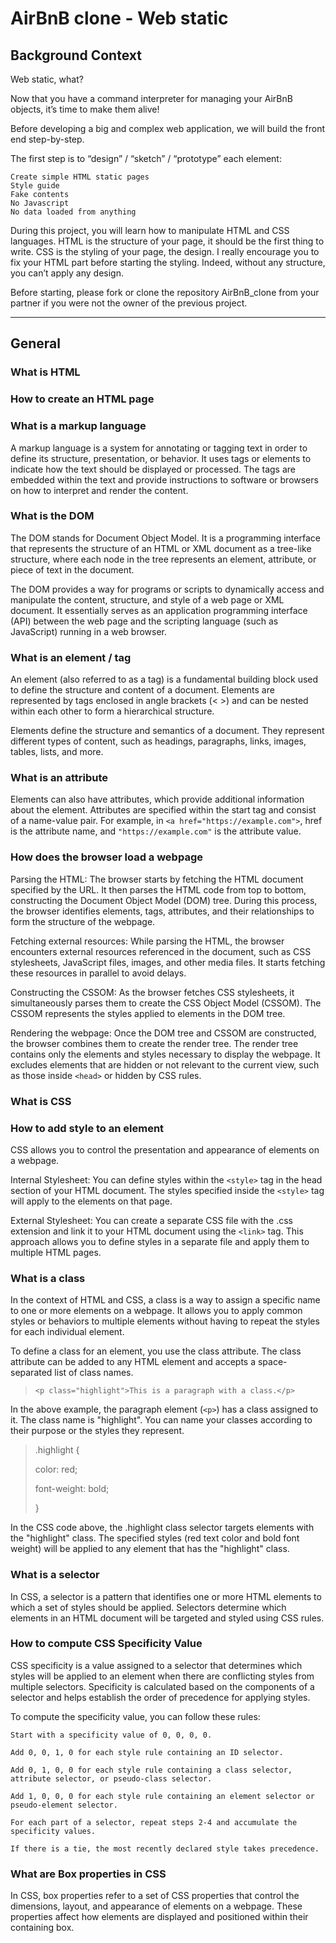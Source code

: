 
# AirBnB clone - Web static

## Background Context
Web static, what?

Now that you have a command interpreter for managing your AirBnB objects, it’s time to make them alive!

Before developing a big and complex web application, we will build the front end step-by-step.

The first step is to “design” / “sketch” / “prototype” each element:

    Create simple HTML static pages
    Style guide
    Fake contents
    No Javascript
    No data loaded from anything

During this project, you will learn how to manipulate HTML and CSS languages. HTML is the structure of your page, it should be the first thing to write. CSS is the styling of your page, the design. I really encourage you to fix your HTML part before starting the styling. Indeed, without any structure, you can’t apply any design.

Before starting, please fork or clone the repository AirBnB_clone from your partner if you were not the owner of the previous project.

***
## General

### What is HTML

### How to create an HTML page

### What is a markup language
A markup language is a system for annotating or tagging text in order to define its structure, presentation, or behavior. It uses tags or elements to indicate how the text should be displayed or processed. The tags are embedded within the text and provide instructions to software or browsers on how to interpret and render the content.

### What is the DOM
The DOM stands for Document Object Model. It is a programming interface that represents the structure of an HTML or XML document as a tree-like structure, where each node in the tree represents an element, attribute, or piece of text in the document.

The DOM provides a way for programs or scripts to dynamically access and manipulate the content, structure, and style of a web page or XML document. It essentially serves as an application programming interface (API) between the web page and the scripting language (such as JavaScript) running in a web browser.

### What is an element / tag
An element (also referred to as a tag) is a fundamental building block used to define the structure and content of a document. Elements are represented by tags enclosed in angle brackets (< >) and can be nested within each other to form a hierarchical structure.

Elements define the structure and semantics of a document. They represent different types of content, such as headings, paragraphs, links, images, tables, lists, and more.

### What is an attribute
Elements can also have attributes, which provide additional information about the element. Attributes are specified within the start tag and consist of a name-value pair. For example, in `<a href="https://example.com">`, href is the attribute name, and `"https://example.com"` is the attribute value.

### How does the browser load a webpage
Parsing the HTML: The browser starts by fetching the HTML document specified by the URL. It then parses the HTML code from top to bottom, constructing the Document Object Model (DOM) tree. During this process, the browser identifies elements, tags, attributes, and their relationships to form the structure of the webpage.

Fetching external resources: While parsing the HTML, the browser encounters external resources referenced in the document, such as CSS stylesheets, JavaScript files, images, and other media files. It starts fetching these resources in parallel to avoid delays.

Constructing the CSSOM: As the browser fetches CSS stylesheets, it simultaneously parses them to create the CSS Object Model (CSSOM). The CSSOM represents the styles applied to elements in the DOM tree.

Rendering the webpage: Once the DOM tree and CSSOM are constructed, the browser combines them to create the render tree. The render tree contains only the elements and styles necessary to display the webpage. It excludes elements that are hidden or not relevant to the current view, such as those inside `<head>` or hidden by CSS rules.

### What is CSS
### How to add style to an element
CSS allows you to control the presentation and appearance of elements on a webpage.
>
Internal Stylesheet: You can define styles within the `<style>` tag in the head section of your HTML document. The styles specified inside the `<style>` tag will apply to the elements on that page.

External Stylesheet: You can create a separate CSS file with the .css extension and link it to your HTML document using the `<link>` tag. This approach allows you to define styles in a separate file and apply them to multiple HTML pages.
### What is a class
In the context of HTML and CSS, a class is a way to assign a specific name to one or more elements on a webpage. It allows you to apply common styles or behaviors to multiple elements without having to repeat the styles for each individual element.
>
To define a class for an element, you use the class attribute. The class attribute can be added to any HTML element and accepts a space-separated list of class names.

>```<p class="highlight">This is a paragraph with a class.</p>```

In the above example, the paragraph element (`<p>`) has a class assigned to it. The class name is "highlight". You can name your classes according to their purpose or the styles they represent.

>.highlight {
>
>  color: red;
>
>  font-weight: bold;
>
> }
>
In the CSS code above, the .highlight class selector targets elements with the "highlight" class. The specified styles (red text color and bold font weight) will be applied to any element that has the "highlight" class.

### What is a selector
In CSS, a selector is a pattern that identifies one or more HTML elements to which a set of styles should be applied. Selectors determine which elements in an HTML document will be targeted and styled using CSS rules.

### How to compute CSS Specificity Value
CSS specificity is a value assigned to a selector that determines which styles will be applied to an element when there are conflicting styles from multiple selectors. Specificity is calculated based on the components of a selector and helps establish the order of precedence for applying styles.

To compute the specificity value, you can follow these rules:

    Start with a specificity value of 0, 0, 0, 0.

    Add 0, 0, 1, 0 for each style rule containing an ID selector.

    Add 0, 1, 0, 0 for each style rule containing a class selector, attribute selector, or pseudo-class selector.

    Add 1, 0, 0, 0 for each style rule containing an element selector or pseudo-element selector.

    For each part of a selector, repeat steps 2-4 and accumulate the specificity values.

    If there is a tie, the most recently declared style takes precedence.
### What are Box properties in CSS
In CSS, box properties refer to a set of CSS properties that control the dimensions, layout, and appearance of elements on a webpage. These properties affect how elements are displayed and positioned within their containing box.

